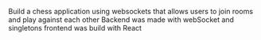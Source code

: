 Build a chess application using websockets that allows users to join rooms and play against each other
Backend was made with webSocket and singletons 
frontend was build with React 

 
 

